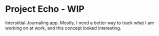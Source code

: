 # Project Echo - WIP

Interstitial Journaling app. Mostly, I need a better way to track what I am working on at work, and this concept looked interesting. 
